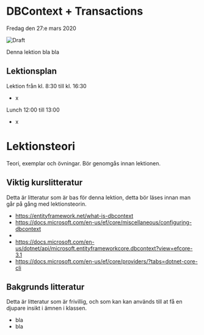 # DBContext + Transactions

Fredag den 27:e mars 2020

![Draft](/dataatkomst/assets/images/draft.png)

Denna lektion bla bla

## Lektionsplan

Lektion från kl. 8:30 till kl. 16:30

* x

Lunch 12:00 till 13:00

* x

# Lektionsteori

Teori, exemplar och övningar. Bör genomgås innan lektionen.

## Viktig kurslitteratur

Detta är litteratur som är bas för denna lektion, detta bör läses innan man går på gång med lektionsteorin.

* https://entityframework.net/what-is-dbcontext
* https://docs.microsoft.com/en-us/ef/core/miscellaneous/configuring-dbcontext
* 
* https://docs.microsoft.com/en-us/dotnet/api/microsoft.entityframeworkcore.dbcontext?view=efcore-3.1
* https://docs.microsoft.com/en-us/ef/core/providers/?tabs=dotnet-core-cli

## Bakgrunds litteratur

Detta är litteratur som är frivillig, och som kan kan används till at få en djupare insikt i ämnen i klassen.

* bla 
* bla